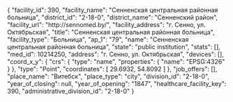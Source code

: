 {
    "facility_id": 390,
    "facility_name": "Сенненская центральная районная больница",
    "district_id": "2-18-0",
    "district_name": "Сенненский район",
    "facility_url": "http:\/\/sennomed.by\/",
    "facility_address": "г. Сенно, ул. Октябрьская",
    "title": "Сенненская центральная районная больница",
    "facility_type": "Больница",
    "ap_1": "79",
    "name": "Сенненская центральная районная больница",
    "state": "public institution",
    "stats": [],
    "med_id": 10214250,
    "address": "г. Сенно, ул. Октябрьская",
    "devices": [],
    "coord_x_y": {
        "crs": {
            "type": "name",
            "properties": {
                "name": "EPSG:4326"
            }
        },
        "type": "Point",
        "coordinates": [
            29.6932,
            54.8092
        ]
    },
    "job_offers": [],
    "place_name": "Витебск",
    "place_type": "city",
    "division_id": "2-18-0",
    "year_of_closing": null,
    "year_of_opening": "1847",
    "healthcare_facility_key": 390,
    "administrative_division_id": "2-18-0"
}